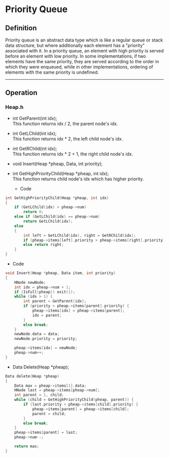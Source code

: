 # Priority Queue


## Definition

 Priority queue is an abstract data type which is like a regular queue or stack data structure, but where additionally each element has a "priority" associated with it.
 In a priority queue, an element with high priority is served before an element with low priority.
 In some implementations, if two elements have the same priority, they are served according to the order in which they were enqueued, while in other implementations, ordering of elements with the same priority is undefined.
 

***

## Operation

 
### Heap.h

* int GetParent(int idx);<br>
This function returns idx / 2, the parent node's idx.

* int GetLChild(int idx);<br>
This function returns idx * 2, the left child node's idx.

* int GetRChild(int idx);<br>
This function returns idx * 2 + 1, the right child node's idx.
* void Insert(Heap *pheap, Data, int priority);

* int GetHighPriorityChild(Heap *pheap, int idx);<br>
This function returns child node's idx which has higher priority.
    - Code
```c
int GetHighPriorityChild(Heap *pheap, int idx)
{
    if (GetLChild(idx) > pheap->num)
        return 0;
    else if (GetLChild(idx) == pheap->num)
        return GetLChild(idx);
    else
    {
        int left = GetLChild(idx), right = GetRChild(idx);
        if (pheap->items[left].priority > pheap->items[right].priority) return left;
        else return right;
    }
}
```

- Code
```c
void Insert(Heap *pheap, Data item, int priority)
{
    HNode newNode;
    int idx = pheap->num + 1;
    if (IsFull(pheap)) exit(1);
    while (idx > 1) {
        int parent = GetParent(idx);
        if (priority > pheap->items[parent].priority) {
            pheap->items[idx] = pheap->items[parent];
            idx = parent;
        }
        else break;
    }
    newNode.data = data;
    newNode.priority = priority;

    pheap->items[idx] = newNode;
    pheap->num++;
}
```

* Data Delete(Heap *pheap);

```c
Data delete(Heap *pheap)
{
    Data max = pheap->items[1].data;
    HNode last = pheap->items[pheap->num];
    int parent = 1, child;
    while (child = GetHighPriorityChild(pheap, parent)) {
        if (last.priority < pheap->items[child].priority) {
            pheap->items[parent] = pheap->items[child];
            parent = child;
        }
        else break;
    }
    pheap->items[parent] = last;
    pheap->num--;

    return max;
}
```
